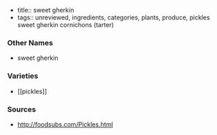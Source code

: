 - title:: sweet gherkin
- tags:: unreviewed, ingredients, categories, plants, produce, pickles
sweet gherkin cornichons (tarter)

### Other Names

* sweet gherkin

### Varieties

* [[pickles]]

### Sources
* http://foodsubs.com/Pickles.html
